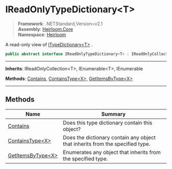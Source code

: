 # IReadOnlyTypeDictionary\<T>

> **Framework**: .NETStandard,Version=v2.1  
> **Assembly**: [Heirloom.Core][0]  
> **Namespace**: [Heirloom][0]  

A read-only view of [ITypeDictionary\<T>][1] .

```cs
public abstract interface IReadOnlyTypeDictionary<T> : IReadOnlyCollection<T>, IEnumerable<T>, IEnumerable
```

--------------------------------------------------------------------------------

**Inherits**: IReadOnlyCollection\<T>, IEnumerable\<T>, IEnumerable

**Methods**: [Contains][2], [ContainsType\<X>][3], [GetItemsByType\<X>][4]

--------------------------------------------------------------------------------

## Methods

| Name                    | Summary                                                                       |
|-------------------------|-------------------------------------------------------------------------------|
| [Contains][2]           | Does this type dictionary contain this object?                                |
| [ContainsType\<X>][3]   | Does the dictionary contain any object that inherits from the specified type. |
| [GetItemsByType\<X>][4] | Enumerates any object that inherits from the specified type.                  |

[0]: ../Heirloom.Core.md
[1]: Heirloom.ITypeDictionary[T].md
[2]: Heirloom.IReadOnlyTypeDictionary[T].Contains.md
[3]: Heirloom.IReadOnlyTypeDictionary[T].ContainsType[X].md
[4]: Heirloom.IReadOnlyTypeDictionary[T].GetItemsByType[X].md
